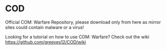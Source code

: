# COD
Official COM: Warfare Repository, please download only from here as mirror sites could contain malware or a virus!

Looking for a tutorial on how to use COM: Warfare? Check out the wiki https://github.com/greeves12/COD/wiki

